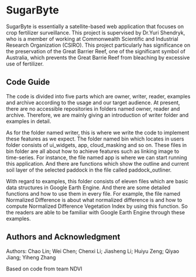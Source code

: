 # SugarByte

SugarByte is essentially a satellite-based web application that focuses on crop fertilizer surveillance. This project is supervised by Dr.Yuri Shendryk, who is a member of working at Commonwealth Scientific and Industrial Research Organization (CSIRO). This project particularly has significance on the preservation of the Great Barrier Reef, one of the significant symbol of Australia, which prevents the Great Barrie Reef from bleaching by excessive use of fertilizer. 

## Code Guide

The code is divided into five parts which are owner, writer, reader, examples and archive according to the usage and our target audience. At present, there are no accessible repositories in folders named owner, reader and archive. Therefore, we are mainly giving an introduction of writer folder and examples in detail.

As for the folder named writer, this is where we write the code to implement these features as we expect. The folder named bin which locates in users folder consists of ui_widgets, app, cloud_masking and so on. These files in bin folder are all about how to achieve features such as linking image to time-series. For instance, the file named app is where we can start running this application. And there are functions which show the outline and current soil layer of the selected paddock in the file called paddock_outliner.

With regard to examples, this folder consists of eleven files which are basic data structures in Google Earth Engine. And there are some detailed functions and how to use them in every file. For example, the file named Normalized Difference is about what normalized difference is and how to compute Normalized Difference Vegetation Index by using this function. So the readers are able to be familiar with Google Earth Engine through these examples.

## Authors and Acknowledgment
Authors: Chao Lin; Wei Chen; Chenxi Li; Jiasheng Li; Huiyu Zeng; Qiyao Jiang; Yiheng Zhang

Based on code from team NDVI